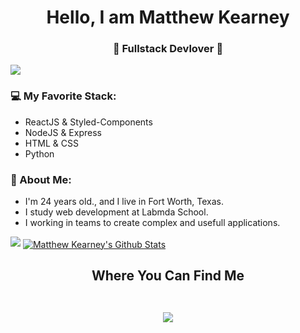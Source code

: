 <h1 align="center">  Hello, I am Matthew Kearney  </h1>
<h3 align="center">🚀 Fullstack Devlover 🚀</h3>

<img src="https://yata-apix-a9caea66-ad78-425f-aa08-e292558ebb65.lss.locawebcorp.com.br/b7c7dbff38ae4f419c94ce8d2254b9d9.png"> 

### 💻 My Favorite Stack:
- ReactJS & Styled-Components
- NodeJS & Express
- HTML & CSS
- Python

### :man: About Me:
- I'm 24 years old., and I live in Fort Worth, Texas.
- I study web development at Labmda School.
- I working in teams to create complex and usefull applications.

<img src="https://yata-apix-a9caea66-ad78-425f-aa08-e292558ebb65.lss.locawebcorp.com.br/b7c7dbff38ae4f419c94ce8d2254b9d9.png">

<a href="https://github.com/sabesansathananthan">
<img align="center" alt="Matthew Kearney's Github Stats" src="https://github-readme-stats.codestackr.vercel.app/api?username=matthew-kearney&show_icons=true&hide_border=true&count_private=true&include_all_commits=true" /></a>


<h2 align="center">
Where You Can Find Me
  
  <p align="center"><br/>
   <a href="https://www.linkedin.com/in/matthew-kearney1/">
    <img src="https://img.shields.io/badge/linkedin-Matthew--Kearney-blue">
  </a>
  
  
</p>
</h2>

